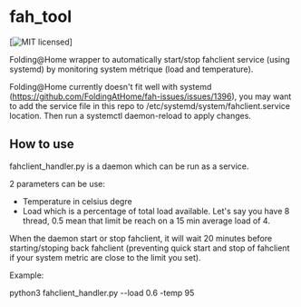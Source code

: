 # fah_tool

[![MIT licensed](https://img.shields.io/badge/license-MIT-blue.svg)]


Folding@Home wrapper to automatically start/stop fahclient service (using systemd) by monitoring system métrique (load and temperature).

Folding@Home currently doesn't fit well with systemd (https://github.com/FoldingAtHome/fah-issues/issues/1396), you may want to add the service file in this repo to /etc/systemd/system/fahclient.service location. Then run a systemctl daemon-reload to apply changes.

## How to use

fahclient_handler.py is a daemon which can be run as a service.

2 parameters can be use:
* Temperature in celsius degre
* Load which is a percentage of total load available. Let's say you have 8 thread, 0.5 mean that limit be reach on a 15 min average load of 4. 

When the daemon start or stop fahclient, it will wait 20 minutes before starting/stoping back fahclient (preventing quick start and stop of fahclient if your system metric are close to the limit you set). 

Example:

python3 fahclient_handler.py --load 0.6 -temp 95




